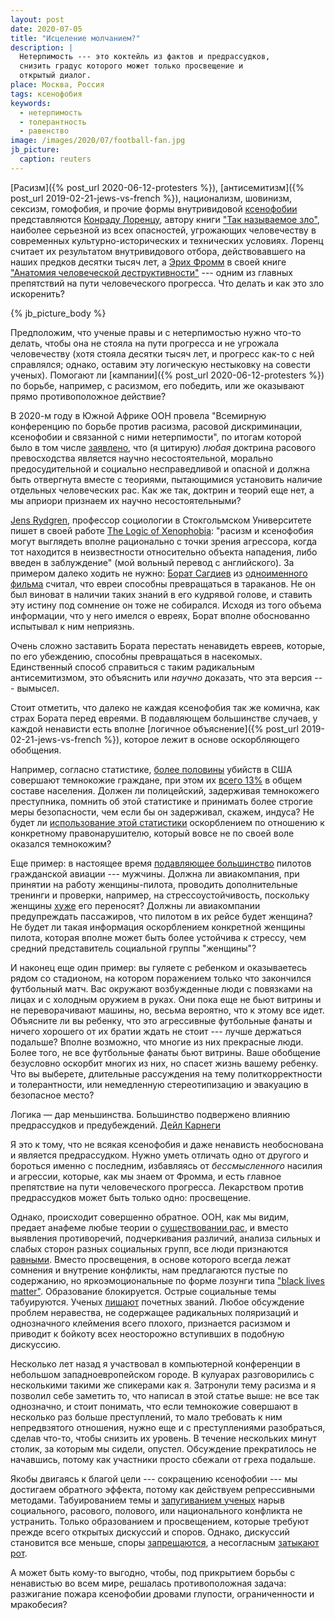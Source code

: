 ```yaml
---
layout: post
date: 2020-07-05
title: "Исцеление молчанием?"
description: |
  Нетерпимость --- это коктейль из фактов и предрассудков,
  снизить градус которого может только просвещение и
  открытый диалог.
place: Москва, Россия
tags: ксенофобия
keywords:
  - нетерпимость
  - толерантность
  - равенство
image: /images/2020/07/football-fan.jpg
jb_picture:
  caption: reuters
---
```


[Расизм]({% post_url 2020-06-12-protesters %}),
[антисемитизм]({% post_url 2019-02-21-jews-vs-french %}),
национализм, шовинизм, сексизм, гомофобия,
и прочие формы внутривидовой
[ксенофобии](https://ru.wikipedia.org/wiki/%D0%9A%D1%81%D0%B5%D0%BD%D0%BE%D1%84%D0%BE%D0%B1%D0%B8%D1%8F)
представляются
[Конраду Лоренцу](https://ru.wikipedia.org/wiki/%D0%9B%D0%BE%D1%80%D0%B5%D0%BD%D1%86,_%D0%9A%D0%BE%D0%BD%D1%80%D0%B0%D0%B4),
автору книги ["Так называемое зло"](https://www.litres.ru/konrad-lorenc/agressiya-tak-nazyvaemoe-zlo/),
наиболее серьезной из всех опасностей, угрожающих человечеству
в современных культурно-исторических и технических условиях.
Лоренц считает их результатом внутривидового отбора, действовавшего на наших
предков десятки тысяч лет, а
[Эрих Фромм](https://ru.wikipedia.org/wiki/%D0%A4%D1%80%D0%BE%D0%BC%D0%BC,_%D0%AD%D1%80%D0%B8%D1%85)
в своей книге
["Анатомия человеческой деструктивности"](https://www.litres.ru/erih-fromm/anatomiya-chelovecheskoy-destruktivnosti/) ---
одним из главных препятствий на пути человеческого прогресса.
Что делать и как это зло искоренить?

{% jb_picture_body %}

<!--more-->

Предположим, что ученые правы и с нетерпимостью нужно что-то делать,
чтобы она не стояла на пути прогресса и не угрожала человечеству
(хотя стояла десятки тысяч лет, и прогресс как-то с ней справлялся;
однако, оставим эту логическую нестыковку на совести ученых).
Помогают ли [кампании]({% post_url 2020-06-12-protesters %})
по борьбе, например, с расизмом, его победить,
или же оказывают прямо противоположное действие?

В 2020-м году в Южной Африке ООН провела "Всемирную конференцию
по борьбе против расизма, расовой дискриминации, ксенофобии и связанной с ними
нетерпимости", по итогам которой было в том числе
[заявлено](https://www.ohchr.org/Documents/Publications/Durban_rus.pdf),
что (я цитирую) _любая_ доктрина расового превосходства является
научно несостоятельной, морально предосудительной и социально несправедливой
и опасной и должна быть отвергнута вместе с теориями, пытающимися
установить наличие отдельных человеческих рас. Как же так, доктрин и теорий
еще нет, а мы априори признаем их научно несостоятельными?

[Jens Rydgren](https://en.wikipedia.org/wiki/Jens_Rydgren),
профессор социологии в Стокгольмском Университете пишет в своей
работе [The Logic of Xenophobia](https://journals.sagepub.com/doi/10.1177/1043463104043712):
"расизм и ксенофобия могут выглядеть вполне рационально с точки зрения агрессора, когда
тот находится в неизвестности относительно объекта нападения, либо введен
в заблуждение" (мой вольный перевод с английского).
За примером далеко ходить не нужно:
[Борат Сагдиев](https://ru.wikipedia.org/wiki/%D0%91%D0%BE%D1%80%D0%B0%D1%82_%D0%A1%D0%B0%D0%B3%D0%B4%D0%B8%D0%B5%D0%B2)
из [одноименного фильма](https://ru.wikipedia.org/wiki/%D0%91%D0%BE%D1%80%D0%B0%D1%82)
считал, что евреи способны превращаться в тараканов.
Не он был виноват в наличии таких знаний в его кудрявой голове,
и ставить эту истину под сомнение он тоже не собирался.
Исходя из того объема информации, что у него имелся о евреях,
Борат вполне обоснованно испытывал к ним неприязнь.

Очень сложно заставить Бората перестать ненавидеть евреев,
которые, по его убеждению, способны
превращаться в насекомых. Единственный способ справиться с таким
радикальным антисемитизмом, это объяснить или
_научно_ доказать, что эта версия --- вымысел.

Стоит отметить, что далеко не каждая ксенофобия так же комична,
как страх Бората перед евреями.
В подавляющем большинстве случаев, у каждой
ненависти есть вполне [логичное объяснение]({% post_url 2019-02-21-jews-vs-french %}),
которое лежит в основе оскорбляющего обобщения.

Например, согласно статистике,
[более половины](https://en.wikipedia.org/wiki/Race_and_crime_in_the_United_States#Homicide)
убийств в США совершают темнокожие граждане, при этом
их [всего 13%](https://en.wikipedia.org/wiki/Race_and_ethnicity_in_the_United_States)
в общем составе населения. Должен ли полицейский, задерживая темнокожего
преступника, помнить об этой статистике и принимать более строгие меры
безопасности, чем если бы он задерживал, скажем, индуса? Не будет ли
[использование этой статистики](https://habr.com/ru/post/394313/)
оскорблением по отношению к конкретному правонарушителю,
который вовсе не по своей воле оказался темнокожим?

Еще пример: в настоящее время
[подавляющее большинство](https://www.biletik.aero/handbook/blog/pochemu-v-grazhdanskoy-aviatsii-tak-malo-zhenshchin-pilotov/)
пилотов гражданской авиации --- мужчины. Должна ли авиакомпания, при принятии
на работу женщины-пилота, проводить дополнительные тренинги и проверки, например,
на стрессоустойчивость, поскольку
женщины [хуже](https://womo.ua/nakryilo-pochemu-zhenshhinyi-perenosyat-stress-huzhe-chem-muzhchinyi/)
его переносят? Должны ли авиакомпании предупреждать пассажиров, что пилотом
в их рейсе будет женщина? Не будет ли такая информация оскорблением
конкретной женщины пилота, которая вполне может быть более устойчива к стрессу,
чем средний представитель социальной группы "женщины"?

И наконец еще один пример: вы гуляете с ребенком и оказываетесь
рядом со стадионом, на котором поражением только
что закончился футбольный матч. Вас окружают
возбужденные люди с повязками на лицах и с холодным оружием в руках.
Они пока еще не бьют витрины и не переворачивают машины, но, весьма вероятно,
что к этому все идет. Объясните ли вы ребенку, что это агрессивные
футбольные фанаты и ничего хорошего от их братии ждать не стоит --- лучше
держаться подальше? Вполне возможно, что многие из них прекрасные люди.
Более того, не все футбольные фанаты бьют витрины. Ваше обобщение безусловно
оскорбит многих из них, но спасет жизнь вашему ребенку. Что вы выберете,
длительные рассуждения на тему политкорректности и толерантности, или
немедленную стереотипизацию и эвакуацию в безопасное место?

<aside class="quote">
Логика — дар меньшинства. Большинство подвержено влиянию предрассудков и предубеждений.
<span><a href="https://citaty.info/quote/249043">Дейл Карнеги</a></span>
</aside>

Я это к тому, что не всякая ксенофобия и даже ненависть необоснована и
является предрассудком. Нужно уметь отличать одно от другого и бороться
именно с последним, избавляясь от
_бессмысленного_ насилия и агрессии, которые, как мы знаем от Фромма,
и есть главное препятствие на пути человеческого прогресса. Лекарством
против предрассудков может быть только одно: просвещение.

Однако, происходит совершенно обратное. ООН, как мы видим, предает
анафеме любые теории о [существовании рас](https://ru.wikipedia.org/wiki/%D0%A0%D0%B0%D1%81%D0%B0),
и вместо выявления противоречий,
подчеркивания различий, анализа сильных и слабых сторон разных социальных
групп, все люди признаются [равными](https://en.wikipedia.org/wiki/All_men_are_created_equal).
Вместо просвещения, в основе которого всегда лежат сомнения
и внутрение конфликты, нам предлагаются пустые по содержанию, но яркоэмоциональные
по форме лозунги типа ["black lives matter"](https://ru.wikipedia.org/wiki/Black_Lives_Matter).
Образование блокируется.
Острые социальные темы табуируются.
Ученых [лишают](https://ru.euronews.com/2019/01/14/ru-dna-james-watson-stripped-of-honours) почетных званий.
Любое обсуждение проблем неравества,
не содержащее радикальных поляризаций и однозначного клеймения всего
плохого, признается расизмом и приводит к бойкоту всех неосторожно вступивших
в подобную дискуссию.

Несколько лет назад я участвовал в компьютерной конференции
в небольшом западноевропейском городе. В кулуарах разговорились с несколькими
такими же спикерами как я. Затронули тему расизма и я позволил себе заметить
то, что написал в этой статье выше: не все так однозначно, и стоит понимать,
что если темнокожие совершают в несколько раз больше преступлений,
то мало требовать к ним непредвзятого отношения, нужно еще и с
преступлениями разобраться, сделав что-то, чтобы снизить их уровень. В течение
нескольких минут столик, за которым мы сидели, опустел. Обсуждение прекратилось
не начавшись, потому как участники просто сбежали от греха подальше.

Якобы двигаясь к благой цели --- сокращению ксенофобии ---
мы достигаем обратного эффекта, потому как действуем репрессивными методами.
Табуированием темы и [запугиванием ученых](https://ru.euronews.com/2019/01/14/ru-dna-james-watson-stripped-of-honours)
нарыв социального, расового, полового,
или национального конфликта не устранить. Только образованием и просвещением,
которые требуют прежде всего открытых дискуссий и споров. Однако, дискуссий
становится все меньше, споры [запрещаются](https://vc.ru/flood/25690-google-fire-manifest),
а несогласным [затыкают рот](https://lenta.ru/news/2018/03/01/rasnitsynet/).

А может быть кому-то выгодно, чтобы, под прикрытием борьбы с ненавистью во всем мире,
решалась противоположная задача: разжигание пожара ксенофобии дровами
глупости, ограниченности и мракобесия?

